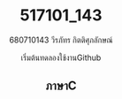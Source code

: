 # <center>517101_143</center>
<p><center>680710143 วีรภัทร กิตติศุภลักษณ์</center></p>
<center>เริ่มต้นทดลองใช้งานGithub</center>

## <center>ภาษาC</center>